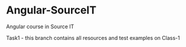 # Angular-SourceIT
Angular course in Source IT

Task1 - this branch contains all resources and test examples on Class-1
